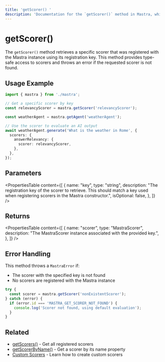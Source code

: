```yaml
---
title: 'getScorer() '
description: 'Documentation for the `getScorer()` method in Mastra, which retrieves a specific scorer by its registration key.'
---
```


# getScorer()

The `getScorer()` method retrieves a specific scorer that was registered with the Mastra instance using its registration key. This method provides type-safe access to scorers and throws an error if the requested scorer is not found.

## Usage Example

```typescript
import { mastra } from './mastra';

// Get a specific scorer by key
const relevancyScorer = mastra.getScorer('relevancyScorer');

const weatherAgent = mastra.getAgent('weatherAgent');

// Use the scorer to evaluate an AI output
await weatherAgent.generate('What is the weather in Rome', {
  scorers: {
    answerRelevancy: {
      scorer: relevancyScorer,
    },
  },
});
```

## Parameters

<PropertiesTable
content={[
{
name: "key",
type: "string",
description: "The registration key of the scorer to retrieve. This should match a key used when registering scorers in the Mastra constructor.",
isOptional: false,
},
]}
/>

## Returns

<PropertiesTable
content={[
{
name: "scorer",
type: "MastraScorer",
description: "The MastraScorer instance associated with the provided key.",
},
]}
/>

## Error Handling

This method throws a `MastraError` if:

- The scorer with the specified key is not found
- No scorers are registered with the Mastra instance

```typescript
try {
  const scorer = mastra.getScorer('nonExistentScorer');
} catch (error) {
  if (error.id === 'MASTRA_GET_SCORER_NOT_FOUND') {
    console.log('Scorer not found, using default evaluation');
  }
}
```

## Related

- [getScorers()](../../reference/core/getScorers) - Get all registered scorers
- [getScorerByName()](../../reference/core/getScorerByName) - Get a scorer by its name property
- [Custom Scorers](../../docs/scorers/custom-scorers) - Learn how to create custom scorers
